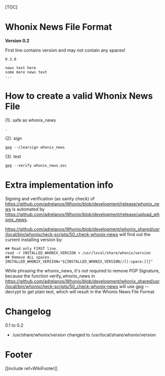 [TOC]

# Whonix News File Format #
**Version 0.2**

First line contains version and may not contain any spaces!


    0.3.0

    news text here
    some more news text
    ...

# How to create a valid Whonix News File #
(1). safe as whonix_news

    .

(2). sign

    gpg --clearsign whonix_news

(3). test

    gpg --verify whonix_news.asc

# Extra implementation info #
Signing and verification (as sanity check) of https://github.com/adrelanos/Whonix/blob/development/release/whonix_news is automated by https://github.com/adrelanos/Whonix/blob/development/release/upload_whonix_news.

https://github.com/adrelanos/Whonix/blob/development/whonix_shared/usr/local/bin/whonixcheck-scripts/50_check-whonix-news will find out the current installing version by:

    ## Read only FIRST line.
    read -r INSTALLED_WHONIX_VERSION < /usr/local/share/whonix/version
    ## Remove ALL spaces.
    INSTALLED_WHONIX_VERSION="${INSTALLED_WHONIX_VERSION//[[:space:]]}"

While phrasing the whonix_news, it's not required to remove PGP Signature, because the function verify_whonix_news in https://github.com/adrelanos/Whonix/blob/development/whonix_shared/usr/local/bin/whonixcheck-scripts/50_check-whonix-news will use gpg --decrypt to get plain text, which will result in the Whonix News File Format.

# Changelog #
0.1 to 0.2

* /usr/share/whonix/version changed to /usr/local/share/whonix/version

# Footer #
[[include ref=WikiFooter]]